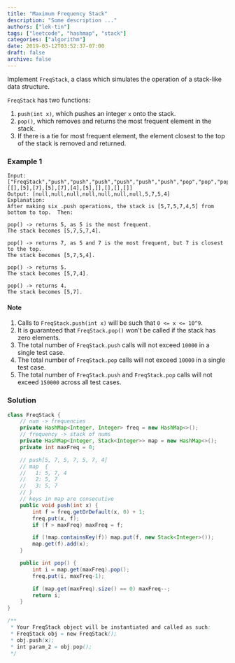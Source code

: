 ```yaml
---
title: "Maximum Frequency Stack"
description: "Some description ..."
authors: ["lek-tin"]
tags: ["leetcode", "hashmap", "stack"]
categories: ["algorithm"]
date: 2019-03-12T03:52:37-07:00
draft: false
archive: false
---
```

Implement `FreqStack`, a class which simulates the operation of a stack-like data structure.

`FreqStack` has two functions:  
1. `push(int x)`, which pushes an integer `x` onto the stack.  
2. `pop()`, which removes and returns the most frequent element in the stack.  
3. If there is a tie for most frequent element, the element closest to the top of the stack is removed and returned.  

### Example 1
```
Input: 
["FreqStack","push","push","push","push","push","push","pop","pop","pop","pop"],
[[],[5],[7],[5],[7],[4],[5],[],[],[],[]]
Output: [null,null,null,null,null,null,null,5,7,5,4]
Explanation:
After making six .push operations, the stack is [5,7,5,7,4,5] from bottom to top.  Then:

pop() -> returns 5, as 5 is the most frequent.
The stack becomes [5,7,5,7,4].

pop() -> returns 7, as 5 and 7 is the most frequent, but 7 is closest to the top.
The stack becomes [5,7,5,4].

pop() -> returns 5.
The stack becomes [5,7,4].

pop() -> returns 4.
The stack becomes [5,7].
```

#### Note
1. Calls to `FreqStack.push(int x)` will be such that `0 <= x <= 10^9`.
2. It is guaranteed that `FreqStack.pop()` won't be called if the stack has zero elements.
3. The total number of `FreqStack.push` calls will not exceed `10000` in a single test case.
4. The total number of `FreqStack.pop` calls will not exceed `10000` in a single test case.
5. The total number of `FreqStack.push` and `FreqStack.pop` calls will not exceed `150000` across all test cases.

### Solution
```java
class FreqStack {
    // num -> frequencies
    private HashMap<Integer, Integer> freq = new HashMap<>();
    // frequency -> stack of nums
    private HashMap<Integer, Stack<Integer>> map = new HashMap<>();
    private int maxFreq = 0;

    // push[5, 7, 5, 7, 5, 7, 4]
    // map  {
    //   1: 5, 7, 4
    //   2: 5, 7
    //   3: 5, 7
    // }
    // keys in map are consecutive
    public void push(int x) {
        int f = freq.getOrDefault(x, 0) + 1;
        freq.put(x, f);
        if (f > maxFreq) maxFreq = f;

        if (!map.containsKey(f)) map.put(f, new Stack<Integer>());
        map.get(f).add(x);
    }

    public int pop() {
        int i = map.get(maxFreq).pop();
        freq.put(i, maxFreq-1);

        if (map.get(maxFreq).size() == 0) maxFreq--;
        return i;
    }
}

/**
 * Your FreqStack object will be instantiated and called as such:
 * FreqStack obj = new FreqStack();
 * obj.push(x);
 * int param_2 = obj.pop();
 */
```